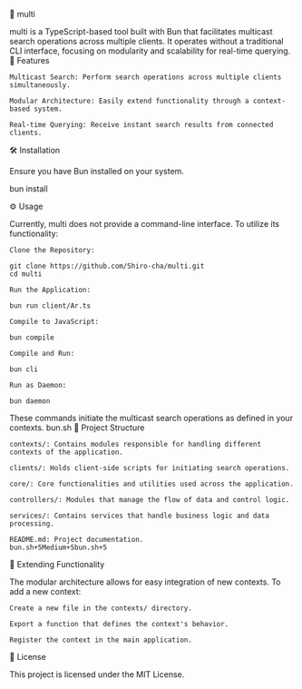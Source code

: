 📡 multi

multi is a TypeScript-based tool built with Bun that facilitates multicast search operations across multiple clients. It operates without a traditional CLI interface, focusing on modularity and scalability for real-time querying.
🚀 Features

    Multicast Search: Perform search operations across multiple clients simultaneously.

    Modular Architecture: Easily extend functionality through a context-based system.

    Real-time Querying: Receive instant search results from connected clients.

🛠️ Installation

Ensure you have Bun installed on your system.

bun install

⚙️ Usage

Currently, multi does not provide a command-line interface. To utilize its functionality:

    Clone the Repository:

    git clone https://github.com/Shiro-cha/multi.git
    cd multi

    Run the Application:

    bun run client/Ar.ts

    Compile to JavaScript:

    bun compile

    Compile and Run:

    bun cli

    Run as Daemon:

    bun daemon

These commands initiate the multicast search operations as defined in your contexts.
bun.sh
📁 Project Structure

    contexts/: Contains modules responsible for handling different contexts of the application.

    clients/: Holds client-side scripts for initiating search operations.

    core/: Core functionalities and utilities used across the application.

    controllers/: Modules that manage the flow of data and control logic.

    services/: Contains services that handle business logic and data processing.

    README.md: Project documentation.
    bun.sh+5Medium+5bun.sh+5

🧩 Extending Functionality

The modular architecture allows for easy integration of new contexts. To add a new context:

    Create a new file in the contexts/ directory.

    Export a function that defines the context's behavior.

    Register the context in the main application.

📄 License

This project is licensed under the MIT License.
